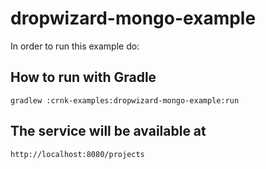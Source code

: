 # dropwizard-mongo-example

In order to run this example do:

## How to run with Gradle

	gradlew :crnk-examples:dropwizard-mongo-example:run

## The service will be available at
 
 	http://localhost:8080/projects
